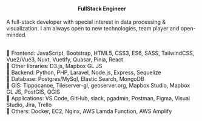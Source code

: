 <h4 align='center'>
  FullStack Engineer 
</h4>


<p>
A full-stack developer with special interest in data processing & visualization. I am always open to new technologies, team player and open-minded.
</p>

<br>🔸 Frontend: JavaScript, Bootstrap, HTML5, CSS3, ES6, SASS, TailwindCSS, Vue2/Vue3, Nuxt, Vuetify, Quasar, Pinia, React
<br>🔸 Other libraries: D3.js, Mapbox GL JS
<br>🔸 Backend: Python, PHP, Laravel, Node.js, Express, Sequelize
<br>🔸 Database: Postgres/MySql, Elastic Search, MongoDB
<br>🔸 GIS: Tippocanoe, Tileserver-gl, geoserver.org, Mapbox Studio, Mapbox GL JS, PostGIS, QGIS
<br>🔸 Applications: VS Code, GitHub, slack, pgadmin, Postman, Figma, Visual Studio, Jira, Trello
<br>🔸 Others: Docker, EC2, Nginx, AWS Lamda Function, AWS Amplify

